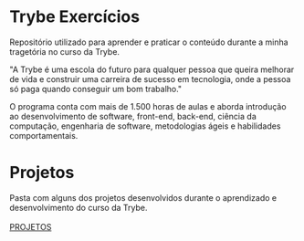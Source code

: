 # Trybe Exercícios
 Repositório utilizado para aprender e praticar o conteúdo durante a minha tragetória no curso da Trybe.
 
 "A Trybe é uma escola do futuro para qualquer pessoa que queira melhorar de vida e construir uma carreira de sucesso em tecnologia, onde a pessoa só paga quando conseguir um bom trabalho."

O programa conta com mais de 1.500 horas de aulas e aborda introdução ao desenvolvimento de software, front-end, back-end, ciência da computação, engenharia de software, metodologias ágeis e habilidades comportamentais.

# Projetos
Pasta com alguns dos projetos desenvolvidos durante o aprendizado e desenvolvimento do curso da Trybe.
<br>
<br>
[PROJETOS](projetos/)
